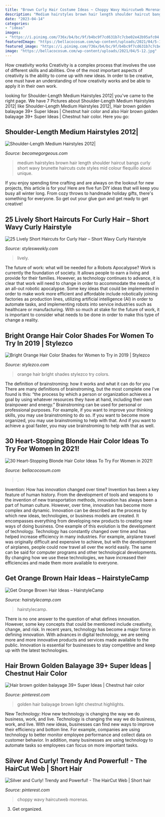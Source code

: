 ```yaml
---
title: "Brown Curly Hair Costume Ideas ~ Choppy Wavy Haircutweb Morenas"
description: "Medium hairstyles brown hair length shoulder haircut bangs curly short wavy brunette haircuts cute styles mid colour flequillo aloxxi unique"
date: "2023-04-14"
categories:
- "ideas"
images:
- "https://i.pinimg.com/736x/b4/bc/9f/b4bc9f7cd631b7c7cbe02e42b95afc04.jpg"
featuredImage: "https://bellacocosum.com/wp-content/uploads/2021/04/5-12.jpg"
featured_image: "https://i.pinimg.com/736x/b4/bc/9f/b4bc9f7cd631b7c7cbe02e42b95afc04.jpg"
image: "https://bellacocosum.com/wp-content/uploads/2021/04/5-12.jpg"
---
```



How creativity works
Creativity is a complex process that involves the use of different skills and abilities. One of the most important aspects of creativity is the ability to come up with new ideas. In order to be creative, one must have an understanding of how creativity works and be able to apply it in their own work.

	

		
looking for Shoulder-Length Medium Hairstyles 2012| you've came to the right page. We have 7 Pictures about Shoulder-Length Medium Hairstyles 2012| like Shoulder-Length Medium Hairstyles 2012|, Hair brown golden balayage 39+ Super Ideas | Chestnut hair color and also Hair brown golden balayage 39+ Super Ideas | Chestnut hair color. Here you go:
		
    
## Shoulder-Length Medium Hairstyles 2012|

<img loading=lazy src="http://static.becomegorgeous.com/img/arts/2012/Jan/11/6393/brown_hair_color.jpg" onerror="this.onerror=null;this.src='https://tse3.mm.bing.net/th?id=OIP.9_X94skAHdfKyDbZ4v2oQgHaJ4&amp;pid=15.1';" alt="Shoulder-Length Medium Hairstyles 2012|">

_Source: becomegorgeous.com_

>medium hairstyles brown hair length shoulder haircut bangs curly short wavy brunette haircuts cute styles mid colour flequillo aloxxi unique. 

	

If you enjoy spending time crafting and are always on the lookout for new projects, this article is for you! Here are five fun DIY ideas that will keep you busy all winter long. From cozy throws to handmade holiday gifts, there's something for everyone. So get out your glue gun and get ready to get creative!

    
## 25 Lively Short Haircuts For Curly Hair – Short Wavy Curly Hairstyle

<img loading=lazy src="https://stylesweekly.com/wp-content/uploads/2018/01/25-lively-short-haircuts-for-curly-hair-short-wavy-curly-hairstyle-ideas-5.jpg" onerror="this.onerror=null;this.src='https://tse4.mm.bing.net/th?id=OIP.UqimZmMumsaDREluFJ-g5AHaLH&amp;pid=15.1';" alt="25 Lively Short Haircuts for Curly Hair – Short Wavy Curly Hairstyle">

_Source: stylesweekly.com_

>lively. 

	

The future of work: what will be needed for a Robots Apocalypse?
Work is currently the foundation of society. It allows people to earn a living and provide for their families. However, as technology continues to advance, it is clear that work will need to change in order to accommodate the needs of an all-out robotic apocalypse. Some key ideas that could be implemented in order to make work more efficient and affordable include robotically joining factories as production lines, utilizing artificial intelligence (AI) in order to automate tasks, and implementing robots into service industries such as healthcare or manufacturing. With so much at stake for the future of work, it is important to consider what needs to be done in order to make this type of change a reality.

    
## Bright Orange Hair Color Shades For Women To Try In 2019 | Stylezco

<img loading=lazy src="https://i1.wp.com/www.stylezco.com/wp-content/uploads/2019/07/Orange-Hair-Color-Shades-for-Women.jpeg?ssl=1" onerror="this.onerror=null;this.src='https://tse3.mm.bing.net/th?id=OIP.rEsUK4fm6khgQtZ6eYjjrQHaKg&amp;pid=15.1';" alt="Bright Orange Hair Color Shades for Women to Try in 2019 | Stylezco">

_Source: stylezco.com_

>orange hair bright shades stylezco try colors. 

	

The definition of brainstroming: how it works and what it can do for you
There are many definitions of brainstroming, but the most complete one I’ve found is this: “the process by which a person or organization achieves a goal by using whatever resources they have at hand, including their own brainpower and energy.” Brainstroming can be used for personal or professional purposes. For example, if you want to improve your thinking skills, you may use brainstroming to do so. If you want to become more organized, you may use brainstroming to help with that. And if you want to achieve a goal faster, you may use brainstroming to help with that as well.

    
## 30 Heart-Stopping Blonde Hair Color Ideas To Try For Women In 2021!

<img loading=lazy src="https://bellacocosum.com/wp-content/uploads/2021/04/5-12.jpg" onerror="this.onerror=null;this.src='https://tse3.mm.bing.net/th?id=OIP.43zYbcqD-vhHVKCQ46SS2gHaLH&amp;pid=15.1';" alt="30 Heart-Stopping Blonde Hair Color Ideas To Try For Women in 2021!">

_Source: bellacocosum.com_

>. 

	

Invention: How has innovation changed over time?
Invention has been a key feature of human history. From the development of tools and weapons to the invention of new transportation methods, innovation has always been a part of human culture. However, over time, innovation has become more complex and dynamic. Innovation can be described as the process by which new ideas, technologies, or business models are created. It encompasses everything from developing new products to creating new ways of doing business.
One example of this evolution is the development of technology. Technology has constantly changed over time and has helped increase efficiency in many industries. For example, airplane travel was originally difficult and expensive to achieve, but with the development of airplanes, people could now travel all over the world easily. The same can be said for computer programs and other technological developments. By changing how we use these technologies, we have increased their efficiencies and made them more available to everyone.

    
## Get Orange Brown Hair Ideas – HairstyleCamp

<img loading=lazy src="https://hairstylecamp.com/wp-content/uploads/orange-brown-hair-14.jpg" onerror="this.onerror=null;this.src='https://tse1.mm.bing.net/th?id=OIP.CWwTqZdtbF-JObziZ9XNmAHaJ3&amp;pid=15.1';" alt="Get Orange Brown Hair Ideas – HairstyleCamp">

_Source: hairstylecamp.com_

>hairstylecamp. 

	

There is no one answer to the question of what defines innovation. However, some key concepts that could be mentioned include creativity, change, and risk. In recent years, technology has become a major force in defining innovation. With advances in digital technology, we are seeing more and more innovative products and services made available to the public. Innovation is essential for businesses to stay competitive and keep up with the latest technologies.

    
## Hair Brown Golden Balayage 39+ Super Ideas | Chestnut Hair Color

<img loading=lazy src="https://i.pinimg.com/736x/1d/42/5c/1d425cc65ed3d8782f1b23696281dbad.jpg" onerror="this.onerror=null;this.src='https://tse3.mm.bing.net/th?id=OIP.kdP07f7NUOoCcXZ78QyBcwAAAA&amp;pid=15.1';" alt="Hair brown golden balayage 39+ Super Ideas | Chestnut hair color">

_Source: pinterest.com_

>golden hair balayage brown light chestnut highlights. 

	

New Technology: How new technology is changing the way we do business, work, and live.
Technology is changing the way we do business, work, and live. With new ideas, businesses can find new ways to improve their efficiency and bottom line. For example, companies are using technology to better monitor employee performance and collect data on customer behavior. In addition, many businesses are using technology to automate tasks so employees can focus on more important tasks.

    
## Silver And Curly! Trendy And Powerful! - The HairCut Web | Short Hair

<img loading=lazy src="https://i.pinimg.com/736x/b4/bc/9f/b4bc9f7cd631b7c7cbe02e42b95afc04.jpg" onerror="this.onerror=null;this.src='https://tse2.mm.bing.net/th?id=OIP.vz3yD_mdGS9afkd978Pp4AHaNJ&amp;pid=15.1';" alt="Silver and Curly! Trendy and Powerful! - The HairCut Web | Short hair">

_Source: pinterest.com_

>choppy wavy haircutweb morenas. 

	

3. Get organized.


